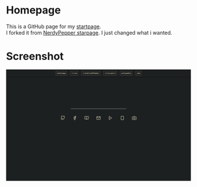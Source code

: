 # Homepage

This is a GitHub page for my [startpage](https://valeyard1.github.io/homepage/). </br>
I forked it from [NerdyPepper starpage](https://github.com/NerdyPepper/NerdyPepper.github.io). I just changed what i wanted.

# Screenshot

![Alt text](https://github.com/Valeyard1/homepage/blob/master/homepage.png "Screenshot")

